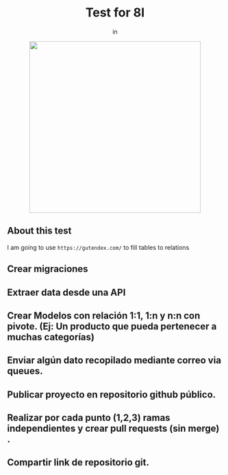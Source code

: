 <h1 align="center">
Test for 8I
</h1>
<p align="center">in</p>
<p align="center"><a href="https://laravel.com" target="_blank"><img src="https://raw.githubusercontent.com/laravel/art/master/logo-lockup/5%20SVG/2%20CMYK/1%20Full%20Color/laravel-logolockup-cmyk-red.svg" width="400"></a></p>

## About this test
I am going to use `https://gutendex.com/` to fill tables to relations


## Crear migraciones

## Extraer data desde una API

## Crear Modelos con relación 1:1, 1:n y n:n con pivote. (Ej: Un producto que pueda pertenecer a muchas categorías)

## Enviar algún dato recopilado mediante correo via queues.

## Publicar proyecto en repositorio github público.

## Realizar por cada punto (1,2,3) ramas independientes y crear pull requests (sin merge) .

## Compartir link de repositorio git.
